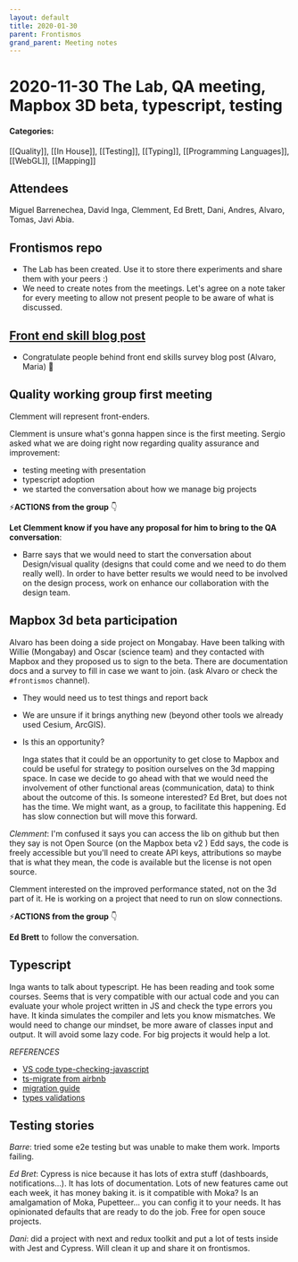 ```yaml
---
layout: default
title: 2020-01-30
parent: Frontismos
grand_parent: Meeting notes
---
```


# 2020-11-30 The Lab, QA meeting, Mapbox 3D beta, typescript, testing

#### Categories:
[[Quality]], [[In House]], [[Testing]], [[Typing]], [[Programming Languages]], [[WebGL]], [[Mapping]]

## Attendees

Miguel Barrenechea, David Inga, Clemment, Ed Brett, Dani, Andres, Alvaro, Tomas, Javi Abia.


## Frontismos repo

- The Lab has been created. Use it to store there experiments and share them with your peers :)
- We need to create notes from the meetings. Let's agree on a note taker for every meeting to allow not present people to be aware of what is discussed.

## [Front end skill blog post](https://vizzuality.blogin.co/posts/learning-about-our-skills-frontend-skills-project-112183)

- Congratulate people behind front end skills survey blog post (Alvaro, Maria) 🎉

## Quality working group first meeting

Clemment will represent front-enders.

Clemment is unsure what's gonna happen since is the first meeting. Sergio asked what we are doing right now regarding quality assurance and improvement:

- testing meeting with presentation
- typescript adoption
- we started the conversation about how we manage big projects

⚡**ACTIONS from the group** 👇

__Let Clemment know if you have any proposal for him to bring to the QA conversation__:

- Barre says that we would need to start the conversation about Design/visual quality (designs that could come and we need to do them really well). In order to have better results we would need to be involved on the design process, work on enhance our collaboration with the design team.

## Mapbox 3d beta participation

Alvaro has been doing a side project on Mongabay. Have been talking with Willie (Mongabay) and Oscar (science team) and they contacted with Mapbox and they proposed us to sign to the beta. There are documentation docs and a survey to fill in case we want to join. (ask Alvaro or check the `#frontismos` channel).

- They would need us to test things and report back
- We are unsure if it brings anything new (beyond other tools we already used Cesium, ArcGIS).
- Is this an opportunity?

  Inga states that it could be an opportunity to get close to Mapbox and could be useful for strategy to position ourselves on the 3d mapping space. In case we decide to go ahead with that we would need the involvement of other functional areas (communication, data) to think about the outcome of this. Is someone interested? Ed Bret, but does not has the time. We might want, as a group, to facilitate this happening. Ed has slow connection but will move this forward.

_Clemment_: I'm confused it says you can access the lib on github but then they say is not Open Source (on the Mapbox beta v2 )
Edd says, the code is freely accessible but you'll need to create API keys, attributions so maybe that is what they mean, the code is available but the license is not open source.

Clemment interested on the improved performance stated, not on the 3d part of it. He is working on a project that need to run on slow connections.

⚡**ACTIONS from the group** 👇

**Ed Brett** to follow the conversation.

## Typescript

Inga wants to talk about typescript. He has been reading and took some courses. Seems that is very compatible with our actual code and you can evaluate your whole project written in JS and check the type errors you have. It kinda simulates the compiler and lets you know mismatches. We would need to change our mindset, be more aware of classes input and output. It will avoid some lazy code. For big projects it would help a lot.

_REFERENCES_
- [VS code type-checking-javascript](https://code.visualstudio.com/docs/nodejs/working-with-javascript#_type-checking-javascript)
- [ts-migrate from airbnb](https://medium.com/airbnb-engineering/ts-migrate-a-tool-for-migrating-to-typescript-at-scale-cd23bfeb5cc)
- [migration guide](https://www.typescriptlang.org/docs/handbook/migrating-from-javascript.html)
- [types validations](https://medium.com/@djoepramono/how-to-validate-javascript-object-better-with-typescript-e43314d97f9c)



## Testing stories

_Barre_: tried some e2e testing but was unable to make them work. Imports failing.

_Ed Bret_: Cypress is nice because it has lots of extra stuff (dashboards, notifications...). It has lots of documentation. Lots of new features came out each week, it has money baking it.
is it compatible with Moka? Is an amalgamation of Moka, Pupetteer... you can config it to your needs. It has opinionated defaults that are ready to do the job.
Free for open souce projects.

_Dani_: did a project with next and redux toolkit and put a lot of tests inside with Jest and Cypress. Will clean it up and share it on frontismos.
